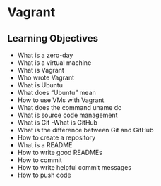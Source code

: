 # Vagrant
## Learning Objectives
- What is a zero-day
- What is a virtual machine
- What is Vagrant
- Who wrote Vagrant
- What is Ubuntu
- What does “Ubuntu” mean
- How to use VMs with Vagrant
- What does the command uname do
- What is source code management
- What is Git -What is GitHub
- What is the difference between Git and GitHub
- How to create a repository
- What is a README
- How to write good READMEs
- How to commit
- How to write helpful commit messages
- How to push code